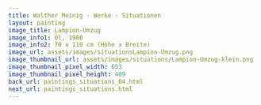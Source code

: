```yaml
---
title: Walther Meinig - Werke - Situationen
layout: painting
image_title: Lampion-Umzug
image_info1: Öl, 1980
image_info2: 70 x 110 cm (Höhe x Breite)
image_url: assets/images/situationsLampion-Umzug.png
image_thumbnail_url: assets/images/situations/Lampion-Umzug-klein.png
image_thumbnail_pixel_width: 653
image_thumbnail_pixel_height: 409
back_url: paintings_situations_04.html
next_url: paintings_situations.html
---
```


